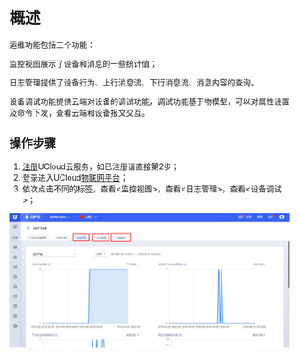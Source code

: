 # 概述

运维功能包括三个功能：

监控视图展示了设备和消息的一些统计值；

日志管理提供了设备行为、上行消息流、下行消息流、消息内容的查询。

设备调试功能提供云端对设备的调试功能，调试功能基于物模型，可以对属性设置及命令下发，查看云端和设备报文交互。



## 操作步骤
1. [注册](https://passport.ucloud.cn/#register)UCloud云服务，如已注册请直接第2步；
2. 登录进入UCloud[物联网平台](https://console.ucloud.cn/uiot)；
3. 依次点击不同的标签，查看<监控视图>，查看<日志管理>，查看<设备调试>；

![监控日志和调试](../../images/监控日志和调试.png)